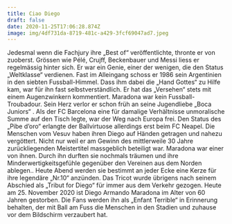 ```yaml
---
title: Ciao Diego
draft: false
date: 2020-11-25T17:06:28.874Z
image: img/4df731da-8719-481c-a429-3fcf69047ad7.jpeg
---
```

Jedesmal wenn die Fachjury ihre „Best of“ veröffentlichte, thronte er von zuoberst. Grössen wie Pélé, Crujff, Beckenbauer und Messi liess er regelmässig hinter sich. Er war ein Genie, einer der wenigen, die den Status „Weltklasse“ verdienen. Fast im Alleingang schoss er 1986 sein Argentinien in den siebten  Fussball-Himmel. Dass ihm dabei die „Hand Gottes“ zu Hilfe kam, war für ihn fast selbstverständlich. Er hat das „Versehen“ stets mit einem Augenzwinkern kommentiert. Maradona war kein Fussball- Troubadour. Sein Herz verlor er schon früh an seine Jugendliebe „Boca Juniors“ . Als der FC Barcelona eine für damalige Verhältnisse unmoralische Summe auf den Tisch legte, war der Weg nach Europa frei. Den Status des „Pibe d’oro“ erlangte der Ballvirtuose allerdings erst beim FC Neapel. Die Menschen vom Vesuv haben ihren Diego auf Händen getragen und nahezu vergöttert. Nicht nur weil er am Gewinn des mittlerweile 30 Jahre zurückliegenden Meistertitel massgeblich beteiligt war. Maradona war einer von ihnen. Durch ihn durften sie nochmals träumen und ihre Minderwertigkeitsgefühle gegenüber den Vereinen aus dem Norden ablegen.. Heute Abend werden sie bestimmt an jeder Ecke eine Kerze für ihre legendäre „Nr.10“ anzünden. Das Tricot wurde übrigens nach seinem Abschied als „Tribut for Diego“ für immer aus dem Verkehr gezogen. Heute am 25. November 2020 ist Diego Armando Maradona im Alter von 60 Jahren gestorben. Die Fans werden ihn als „Enfant Terrible“ in Erinnerung behalten, der mit  Ball am Fuss die Menschen in den Stadien und zuhause vor dem Bildschirm verzaubert hat.